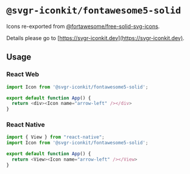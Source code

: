 # `@svgr-iconkit/fontawesome5-solid`

Icons re-exported from [@fortawesome/free-solid-svg-icons](https://www.npmjs.com/package/@fortawesome/free-solid-svg-icons).

Details please go to [https://svgr-iconkit.dev](https://svgr-iconkit.dev).

## Usage

### React Web

```javascript
import Icon from '@svgr-iconkit/fontawesome5-solid';

export default function App() {
  return <div><Icon name="arrow-left" /></div>
}

```

### React Native

```javascript
import { View } from "react-native";
import Icon from '@svgr-iconkit/fontawesome5-solid';

export default function App() {
  return <View><Icon name="arrow-left" /></View>
}

```
